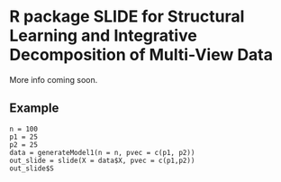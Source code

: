 # R package SLIDE for Structural Learning and Integrative Decomposition of Multi-View Data

More info coming soon.



Example
-------
```{r}
n = 100
p1 = 25
p2 = 25
data = generateModel1(n = n, pvec = c(p1, p2))
out_slide = slide(X = data$X, pvec = c(p1,p2))
out_slide$S
```